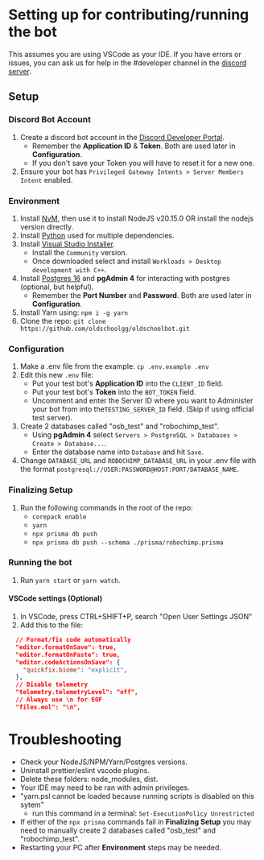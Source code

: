 # Setting up for contributing/running the bot

This assumes you are using VSCode as your IDE. If you have errors or issues, you can ask us for help in the #developer channel in the [discord server](https://discord.gg/ob).

## **Setup**

### Discord Bot Account

1. Create a discord bot account in the [Discord Developer Portal](https://discord.com/developers/applications).
   - Remember the **Application ID** & **Token**. Both are used later in **Configuration**.
   - If you don't save your Token you will have to reset it for a new one.
2. Ensure your bot has `Privileged Gateway Intents > Server Members Intent` enabled.

### Environment

1. Install [NvM](https://github.com/coreybutler/nvm-windows/), then use it to install NodeJS v20.15.0 OR install the nodejs version directly.
2. Install [Python](https://www.python.org/downloads/) used for multiple dependencies.
3. Install [Visual Studio Installer](https://visualstudio.microsoft.com/downloads/).
   - Install the `Community` version.
   - Once downloaded select and install `Workloads > Desktop development with C++`.
4. Install [Postgres 16](https://www.postgresql.org/download/) and **pgAdmin 4** for interacting with postgres (optional, but helpful).
   - Remember the **Port Number** and **Password**. Both are used later in **Configuration**.
5. Install Yarn using: `npm i -g yarn`
6. Clone the repo: `git clone https://github.com/oldschoolgg/oldschoolbot.git`

### Configuration

1. Make a .env file from the example: `cp .env.example .env`
2. Edit this new `.env` file:
   - Put your test bot's **Application ID** into the `CLIENT_ID` field.
   - Put your test bot's **Token** into the `BOT_TOKEN` field.
   - Uncomment and enter the Server ID where you want to Administer your bot from into the`TESTING_SERVER_ID` field. (Skip if using official test server).
3. Create 2 databases called "osb_test" and "robochimp_test".
   - Using **pgAdmin 4** select `Servers > PostgreSQL > Databases > Create > Database...`.
   - Enter the database name into `Database` and hit `Save`.
4. Change `DATABASE_URL` and `ROBOCHIMP_DATABASE_URL` in your .env file with the format `postgresql://USER:PASSWORD@HOST:PORT/DATABASE_NAME`.

### Finalizing Setup

1. Run the following commands in the root of the repo:
   - `corepack enable`
   - `yarn`
   - `npx prisma db push`
   - `npx prisma db push --schema ./prisma/robochimp.prisma`

### Running the bot

1. Run `yarn start` or `yarn watch`.

#### VSCode settings (Optional)

1. In VSCode, press CTRL+SHIFT+P, search "Open User Settings JSON"
2. Add this to the file:

```json
  // Format/fix code automatically
  "editor.formatOnSave": true,
  "editor.formatOnPaste": true,
  "editor.codeActionsOnSave": {
    "quickfix.biome": "explicit",
  },
  // Disable telemetry
  "telemetry.telemetryLevel": "off",
  // Always use \n for EOF
  "files.eol": "\n",
```

# Troubleshooting

- Check your NodeJS/NPM/Yarn/Postgres versions.
- Uninstall prettier/eslint vscode plugins.
- Delete these folders: node_modules, dist.
- Your IDE may need to be ran with admin privileges.
- "yarn.psl cannot be loaded because running scripts is disabled on this sytem"
  - run this command in a terminal: `Set-ExecutionPolicy Unrestricted`
- If either of the `npx prisma` commands fail in **Finalizing Setup** you may need to manually create 2 databases called "osb_test" and "robochimp_test".
- Restarting your PC after **Environment** steps may be needed.
